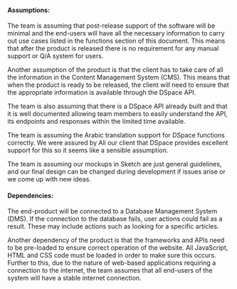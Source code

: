 




#### Assumptions:

The team is assuming that post-release support of the software will be minimal and the end-users will have all the necessary information to carry out use cases listed in the functions section of this document. This means that after the product is released there is no requirement for any manual support or Q/A system for users.

Another assumption of the product is that the client has to take care of all the information in the Content Management System (CMS). This means that when the product is ready to be released, the client will need to ensure that the appropriate information is available through the DSpace API.

The team is also assuming that there is a DSpace API already built and that it is well documented allowing team members to easily understand the API, its endpoints and responses within the limited time available.

The team is assuming the Arabic translation support for DSpace functions correctly. We were assured by Ali our client that DSpace provides excellent support for this so it seems like a sensible assumption.

The team is assuming our mockups in Sketch are just general guidelines, and our final design can be changed during development if issues arise or we come up with new ideas.

#### Dependencies:

The end-product will be connected to a Database Management System (DMS). If the connection to the database fails, user actions could fail as a result. These may include actions such as looking for a specific articles.

Another dependency of the product is that the frameworks and APIs need to be pre-loaded to ensure correct operation of the website. All JavaScript, HTML and CSS code must be loaded in order to make sure this occurs. Further to this, due to the nature of web-based applications requiring a connection to the internet, the team assumes that all end-users of the system will have a stable internet connection.

